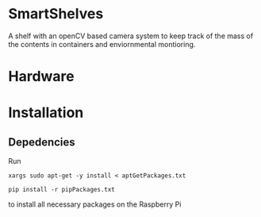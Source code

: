 # SmartShelves

A shelf with an openCV based camera system to keep track of the mass of the contents in containers and enviornmental montioring. 

# Hardware

# Installation

## Depedencies
Run

```xargs sudo apt-get -y install < aptGetPackages.txt```

```pip install -r pipPackages.txt``` 

to install all necessary packages on the Raspberry Pi

